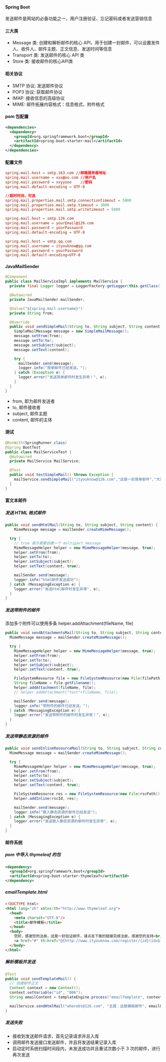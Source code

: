 #### Spring Boot
发送邮件是网站的必备功能之一，用户注册验证、忘记密码或者发送营销信息

#### 三大类
- Message 类: 创建和解析邮件的核心 API，用于创建一封邮件，可以设置发件人、收件人、邮件主题、正文信息、发送时间等信息
- Transport 类: 发送邮件的核心 API 类
- Store 类: 接收邮件的核心API类

#### 相关协议
- SMTP 协议: 发送邮件协议
- POP3 协议: 获取邮件协议
- IMAP: 接收信息的高级协议
- MIME: 邮件拓展内容格式：信息格式，附件格式

#### pom 包配置
```xml
<dependencies>
  <dependency> 
    <groupId>org.springframework.boot</groupId>
    <artifactId>spring-boot-starter-mail</artifactId>
  </dependency>
</dependencies>
```

#### 配置文件
```conf
spring.mail.host = smtp.163.com //邮箱服务器地址
spring.mail.username = xxx@oo.com //用户名
spring.mail.password = xxyyooo    //密码
spring.mail.default-encoding = UTF-8

//超时时间，可选
spring.mail.properties.mail.smtp.connectiontimeout = 5000  
spring.mail.properties.mail.smtp.timeout = 3000
spring.mail.properties.mail.smtp.writetimeout = 5000
```

```conf
spring.mail.host = smtp.126.com
spring.mail.username = yourEmail@126.com
spring.mail.password = yourPassword
spring.mail.default-encoding = UTF-8
```

```conf
spring.mail.host = smtp.qq.com
spring.mail.username = ityouknow@qq.com
spring.mail.password = yourPassword
spring.mail.default-encoding=UTF-8
```

#### JavaMailSender
```java
@Component
public class MailServiceImpl implements MailService {
  private final Logger logger = LoggerFactory.getLogger(this.getClass());

  @Autowired
  private JavaMailSender mailSender;

  @Value("${spring.mail.username}")
  private String from;

  @Override
  public void sendSimpleMail(String to, String subject, String content) {
    SimpleMailMessage message = new SimpleMailMessage();
    message.setFrom(from);
    message.setTo(to);
    message.setSubject(subject);
    message.setText(content);

    try {
      mailSender.send(message);
      logger.info("简单邮件已经发送。");
    } catch (Exception e) {
      logger.error("发送简单邮件时发生异常！", e);
    }
  }
}
```

- from, 即为邮件发送者
- to, 邮件接收者
- subject, 邮件主题
- content, 邮件的主体

#### 测试
```java
@RunWith(SpringRunner.class)
@Spring BootTest
public class MailServiceTest {
  @Autowired
  private MailService MailService;

  @Test
  public void testSimpleMail() throws Exception {
    mailService.sendSimpleMail("ityouknow@126.com","这是一封简单邮件","大家好，这是我的第一封邮件！");
  }
}
```

#### 富文本邮件
##### 发送 HTML 格式邮件
```java
public void sendHtmlMail(String to, String subject, String content) {
    MimeMessage message = mailSender.createMimeMessage();

  try {
    // true 表示需要创建一个 multipart message
    MimeMessageHelper helper = new MimeMessageHelper(message, true);
    helper.setFrom(from);
    helper.setTo(to);
    helper.setSubject(subject);
    helper.setText(content, true);

    mailSender.send(message);
    logger.info("html邮件发送成功");
  } catch (MessagingException e) {
    logger.error("发送html邮件时发生异常", e);
  }
}
```

##### 发送带附件的邮件
添加多个附件可以使用多条 helper.addAttachment(fileName, file)
```java
public void sendAttachmentsMail(String to, String subject, String content, String filePath){
  MimeMessage message = mailSender.createMimeMessage();

  try {
    MimeMessageHelper helper = new MimeMessageHelper(message, true);
    helper.setFrom(from);
    helper.setTo(to);
    helper.setSubject(subject);
    helper.setText(content, true);

    FileSystemResource file = new FileSystemResource(new File(filePath));
    String fileName = file.getFilename();
    helper.addAttachment(fileName, file);
    // helper.addAttachment("test"+fileName, file);

    mailSender.send(message);
    logger.info("带附件的邮件已经发送。");
  } catch (MessagingException e) {
    logger.error("发送带附件的邮件时发生异常！", e);
  }
}
```

##### 发送带静态资源的邮件
```java
public void sendInlineResourceMail(String to, String subject, String content, String rscPath, String rscId){
  MimeMessage message = mailSender.createMimeMessage();

  try {
    MimeMessageHelper helper = new MimeMessageHelper(message, true);
    helper.setFrom(from);
    helper.setTo(to);
    helper.setSubject(subject);
    helper.setText(content, true);

    FileSystemResource res = new FileSystemResource(new File(rscPath));
    helper.addInline(rscId, res);

    mailSender.send(message);
    logger.info("嵌入静态资源的邮件已经发送");
  } catch (MessagingException e) {
    logger.error("发送嵌入静态资源的邮件时发生异常", e);
  }
}
```

#### 邮件系统
##### pom 中导入 thymeleaf 的包
```xml
<dependency>
  <groupId>org.springframework.boot</groupId>
  <artifactId>spring-boot-starter-thymeleaf</artifactId>
</dependency>
```

##### emailTemplate.html
```html
<!DOCTYPE html>
<html lang="zh" xmlns:th="http://www.thymeleaf.org">
  <head>
    <meta charset="UTF-8"/>
    <title>邮件模板</title>
  </head>
  <body>
    您好，感谢您的注册，这是一封验证邮件，请点击下面的链接完成注册，感谢您的支持<br/>
    <a href="#" th:href="@{http://www.ityouknow.com/register/{id}(id=${id}) }">激活账号</a>
  </body>
</html>
```

##### 解析模板并发送
```java
@Test
public void sendTemplateMail() {
  // 创建邮件正文
  Context context = new Context();
  context.setVariable("id", "006");
  String emailContent = templateEngine.process("emailTemplate", context);

  mailService.sendHtmlMail("wherebt@126.com", "主题：这是模板邮件", emailContent);
}
```

##### 发送失败
- 接收到发送邮件请求，首先记录请求并且入库
- 调用邮件发送接口发送邮件，并且将发送结果记录入库
- 启动定时系统扫描时间段内，未发送成功并且重试次数小于 3 次的邮件，进行再次发送

